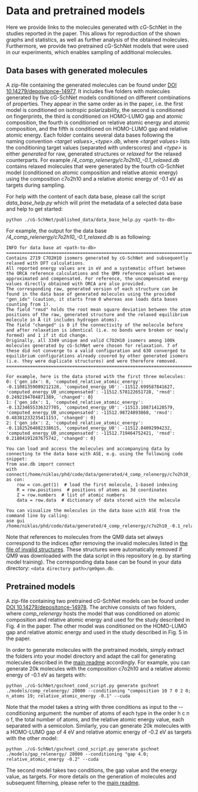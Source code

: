 # Data and pretrained models

Here we provide links to the molecules generated with cG-SchNet in the studies reported in the paper. This allows for reproduction of the shown graphs and statistics, as well as further analysis of the obtained molecules. Furthermore, we provide two pretrained cG-SchNet models that were used in our experiments, which enables sampling of additional molecules.

## Data bases with generated molecules
A zip-file containing the generated molecules can be found under [DOI 10.14279/depositonce-14977](http://dx.doi.org/10.14279/depositonce-14977).
It includes five folders with molecules generated by five cG-SchNet models conditioned on different combinations of properties.
They appear in the same order as in the paper, i.e. the first model is conditioned on isotropic polarizability, the second is conditioned on fingerprints, the third is conditioned on HOMO-LUMO gap and atomic composition, the fourth is conditioned on relative atomic energy and atomic composition, and the fifth is conditioned on HOMO-LUMO gap and relative atomic energy. Each folder contains several data bases following the naming convention _\<target values\>\_\<type\>.db_, where _\<target values\>_ lists the conditioning target values (separated with underscores) and _\<type\>_ is either _generated_ for raw, generated structures or _relaxed_ for the relaxed counterparts. For example _/4\_comp\_relenergy/c7o2h10\_-0.1\_relaxed.db_ contains relaxed molecules that were generated by the fourth cG-SchNet model (conditioned on atomic composition and relative atomic energy) using the composition c7o2h10 and a relative atomic energy of -0.1 eV as targets during sampling.

For help with the content of each data base, please call the script _data\_base\_help.py_ which will print the metadata of a selected data base and help to get started:

```
python ./cG-SchNet/published_data/data_base_help.py <path-to-db>
```

For example, the output for the data base _/4\_comp\_relenergy/c7o2h10\_-0.1\_relaxed.db_ is as following:

```
INFO for data base at <path-to-db>
===========================================================================================================
Contains 2719 C7O2H10 isomers generated by cG-SchNet and subsequently relaxed with DFT calculations.
All reported energy values are in eV and a systematic offset between the ORCA reference calculations and the QM9 reference values was approximated and compensated. For reference, the uncompensated energy values directly obtained with ORCA are also provided.
The corresponding raw, generated version of each structure can be found in the data base of generated molecules using the provided "gen_idx" (caution, it starts from 0 whereas ase loads data bases counting from 1).
The field "rmsd" holds the root mean square deviation between the atom positions of the raw, generated structure and the relaxed equilibrium molecule in Å (it includes hydrogen atoms).
The field "changed" is 0 if the connectivity of the molecule before and after relaxation is identical (i.e. no bonds were broken or newly formed) and 1 if it did change.
Originally, all 3349 unique and valid C7O2H10 isomers among 100k molecules generated by cG-SchNet were chosen for relaxation. 7 of these did not converge to a valid configuration and 630 converged to equilibrium configurations already covered by other generated isomers (i.e. they were duplicate structures) and were therefore removed.
===========================================================================================================

For example, here is the data stored with the first three molecules:
0: {'gen_idx': 0, 'computed_relative_atomic_energy': -0.11081359089212128, 'computed_energy_U0': -11512.699587841627, 'computed_energy_U0_uncompensated': -11512.578122651728, 'rmsd': 0.2492194704871389, 'changed': 0}
1: {'gen_idx': 1, 'computed_relative_atomic_energy': -0.13234655336327705, 'computed_energy_U0': -11513.108714128579, 'computed_energy_U0_uncompensated': -11512.98724893868, 'rmsd': 0.48381233235411153, 'changed': 0}
2: {'gen_idx': 2, 'computed_relative_atomic_energy': -0.11825264882338615, 'computed_energy_U0': -11512.84092994232, 'computed_energy_U0_uncompensated': -11512.719464752421, 'rmsd': 0.21804191287675742, 'changed': 0}

You can load and access the molecules and accompanying data by connecting to the data base with ASE, e.g. using the following code snippet:
from ase.db import connect
with connect(/home/niklas/phd/code/data/generated/4_comp_relenergy/c7o2h10_-0.1_relaxed.db) as con:
 	row = con.get(1)  # load the first molecule, 1-based indexing
 	R = row.positions  # positions of atoms as 3d coordinates
 	Z = row.numbers  # list of atomic numbers
 	data = row.data  # dictionary of data stored with the molecule

You can visualize the molecules in the data base with ASE from the command line by calling:
ase gui /home/niklas/phd/code/data/generated/4_comp_relenergy/c7o2h10_-0.1_relaxed.db
```

Note that references to molecules from the QM9 data set always correspond to the indices _after_ removing the invalid molecules listed in [the file of invalid structures](https://github.com/atomistic-machine-learning/cG-SchNet/blob/main/splits/qm9_invalid.txt). These structures were automatically removed if QM9 was downloaded with the data script in this repository (e.g. by starting model training). The corresponding data base can be found in your data directory: ```<data directory path>/qm9gen.db```.

## Pretrained models
A zip-file containing two pretrained cG-SchNet models can be found under [DOI 10.14279/depositonce-14978](http://dx.doi.org/10.14279/depositonce-14978). The archive consists of two folders, where _comp\_relenergy_ hosts the model that was conditioned on atomic composition and relative atomic energy and used for the study described in Fig. 4 in the paper. The other model was conditioned on the HOMO-LUMO gap and relative atomic energy and used in the study described in Fig. 5 in the paper.

In order to generate molecules with the pretrained models, simply extract the folders into your model directory and adapt the call for generating molecules described in the [main readme](https://github.com/atomistic-machine-learning/cG-SchNet#generating-molecules) accordingly. For example, you can generate 20k molecules with the composition c7o2h10 and a relative atomic energy of -0.1 eV as targets with:

```
python ./cG-SchNet/gschnet_cond_script.py generate gschnet ./models/comp_relenergy/ 20000 --conditioning "composition 10 7 0 2 0; n_atoms 19; relative_atomic_energy -0.1" --cuda
```

Note that the model takes a string with three conditions as input to the --conditioning argument: the number of atoms of each type in the order h c n o f, the total number of atoms, and the relative atomic energy value, each separated with a semicolon.
Similarly, you can generate 20k molecules with a HOMO-LUMO gap of 4 eV and relative atomic energy of -0.2 eV as targets with the other model:

```
python ./cG-SchNet/gschnet_cond_script.py generate gschnet ./models/gap_relenergy/ 20000 --conditioning "gap 4.0; relative_atomic_energy -0.2" --cuda
```

The second model takes two conditions, the gap value and the energy value, as targets.
For more details on the generation of molecules and subsequent filterning, please refer to the [main readme](https://github.com/atomistic-machine-learning/cG-SchNet#filtering-and-analysis-of-generated-molecules).
